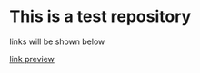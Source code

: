 # This is a test repository 
links will be shown below

[link preview](https://fucckingawesome.github.io/003/)



